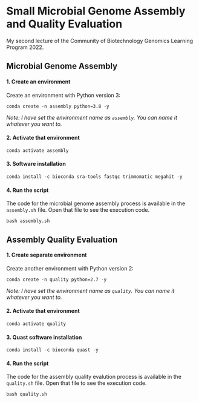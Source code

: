 # Small Microbial Genome Assembly and Quality Evaluation

My second lecture of the Community of Biotechnology Genomics Learning Program 2022.

## Microbial Genome Assembly

#### 1. Create an environment
Create an environment with Python version 3:

```
conda create -n assembly python=3.8 -y
```

*Note: I have set the environment name as `assembly`. You can name it whatever you want to.*

#### 2. Activate that environment
```
conda activate assembly
```

#### 3. Software installation
```
conda install -c bioconda sra-tools fastqc trimmomatic megahit -y
```

#### 4. Run the script
The code for the microbial genome assembly process is available in the `assembly.sh` file. Open that file to see the execution code.
```
bash assembly.sh
```


## Assembly Quality Evaluation

#### 1. Create separate environment
Create another environment with Python version 2:

```
conda create -n quality python=2.7 -y
```

*Note: I have set the environment name as `quality`. You can name it whatever you want to.*

#### 2. Activate that environment
```
conda activate quality
```

#### 3. Quast software installation
```
conda install -c bioconda quast -y
```

#### 4. Run the script
The code for the assembly quality evalution process is available in the `quality.sh` file. Open that file to see the execution code.
```
bash quality.sh
```